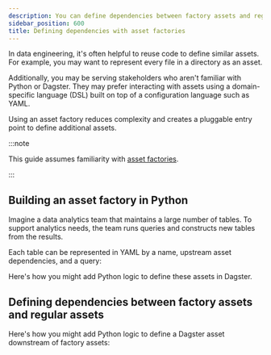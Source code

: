 ```yaml
---
description: You can define dependencies between factory assets and regular assets in Dagster.
sidebar_position: 600
title: Defining dependencies with asset factories
---
```


In data engineering, it's often helpful to reuse code to define similar assets. For example, you may want to represent every file in a directory as an asset.

Additionally, you may be serving stakeholders who aren't familiar with Python or Dagster. They may prefer interacting with assets using a domain-specific language (DSL) built on top of a configuration language such as YAML.

Using an asset factory reduces complexity and creates a pluggable entry point to define additional assets.

:::note

This guide assumes familiarity with [asset factories](/guides/build/assets/creating-asset-factories).

:::

## Building an asset factory in Python

Imagine a data analytics team that maintains a large number of tables. To support analytics needs, the team runs queries and constructs new tables from the results.

Each table can be represented in YAML by a name, upstream asset dependencies, and a query:
<CodeExample path="docs_snippets/docs_snippets/guides/data-modeling/asset-factories-with-deps/table_definitions.yaml" language="yaml" title="YAML Definition for ETL tables" />

Here's how you might add Python logic to define these assets in Dagster.

<CodeExample path="docs_snippets/docs_snippets/guides/data-modeling/asset-factories-with-deps/asset-factory-with-deps.py" language="python" title="Programmatically defining asset dependencies" />

## Defining dependencies between factory assets and regular assets

Here's how you might add Python logic to define a Dagster asset downstream of factory assets:

<CodeExample path="docs_snippets/docs_snippets/guides/data-modeling/asset-factories-with-deps/asset_downstream_of_factory_assets.py" language="python" title="Defining dependencies between factory assets and regular assets" />
